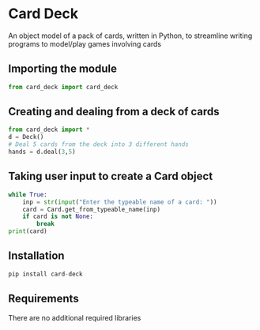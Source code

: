 Card Deck
=========

An object model of a pack of cards, written in Python, to streamline writing programs to model/play games involving cards


Importing the module
--------------------

```python
from card_deck import card_deck
```

Creating and dealing from a deck of cards
-----------------------------------------

```python
from card_deck import *
d = Deck()
# Deal 5 cards from the deck into 3 different hands
hands = d.deal(3,5)
```

Taking user input to create a Card object
-----------------------------------------


```python
while True:
    inp = str(input("Enter the typeable name of a card: "))
    card = Card.get_from_typeable_name(inp)
    if card is not None:
        break
print(card)
```


Installation
------------

```python
pip install card-deck
```

Requirements
------------

There are no additional required libraries
